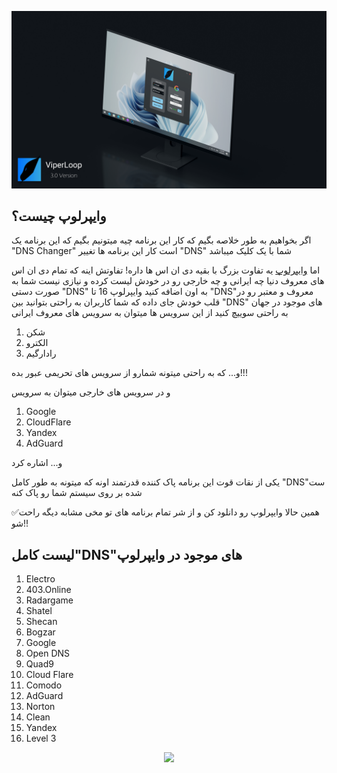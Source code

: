 <p align="center"> <img src="https://raw.githubusercontent.com/0CapTaiN0/Viperloop/main/assest/image/PCMockup.png" /> </p>




## وایپرلوپ چیست؟

اگر بخواهیم به طور خلاصه بگیم که کار این برنامه چیه
میتونیم بگیم که این برنامه یک "DNS Changer" است
کار این برنامه ها تغییر "DNS" شما با یک کلیک میباشد

اما [وایپرلوپ](https://github.com/0CapTaiN0/Viperloop) یه تفاوت بزرگ با بقیه دی ان اس ها داره!
تفاوتش اینه که تمام دی ان اس های معروف دنیا 
چه ایرانی و چه خارجی رو در خودش لیست کرده و نیازی نیست شما به صورت دستی "DNS" به اون اضافه کنید
وایپرلوپ 16 تا "DNS"معروف و معتبر رو در قلب خودش جای داده که شما کاربران به راحتی بتوانید بین "DNS" های موجود در جهان به راحتی سوییچ کنید
از این سرویس ها میتوان به سرویس های معروف ایرانی
1. شکن
2. الکترو
3. رادارگیم

و...
که به راحتی میتونه شمارو از سرویس های تحریمی عبور بده!!!

و در سرویس های خارجی میتوان به سرویس
1. Google
2. CloudFlare
3. Yandex
4. AdGuard

و...
اشاره کرد

یکی از نقات قوت این برنامه پاک کننده قدرتمند اونه که میتونه به طور کامل "DNS"ست شده بر روی سیستم شما رو پاک کنه

✅همین حالا وایپرلوپ رو دانلود کن و از شر تمام برنامه های تو مخی  مشابه دیگه راحت شو!!

## لیست کامل"DNS"های موجود در وایپرلوپ
1. Electro
2. 403.Online
3. Radargame
4. Shatel
5. Shecan
6. Bogzar
7. Google
8. Open DNS
9. Quad9
10. Cloud Flare
11. Comodo
12. AdGuard
13. Norton
14. Clean
15. Yandex
16. Level 3




<p align=center>
<a href="https://github.com/0CapTaiN0/Viperloop/graphs/contributors">
  <img src="https://contrib.rocks/image?repo=0CapTaiN0/Viperloop" />
</a>
</p>

